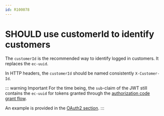 ```yaml
---
id: R100078
---
```


# SHOULD use customerId to identify customers

The `customerId` is the recommended way to identify logged in customers. It replaces the `ec-uuid`.

In HTTP headers, the `customerId` should be named consistently `X-Customer-Id`.

::: warning Important
For the time being, the `sub`-claim of the JWT still contains the `ec-uuid` for tokens granted through the [authorization code grant flow](../../../../rest/authorization/oauth/rules/must-use-authorization-grant.md).

An example is provided in the [OAuth2 section](../../../../rest/authorization/README.md#oauth-2-0).
:::
